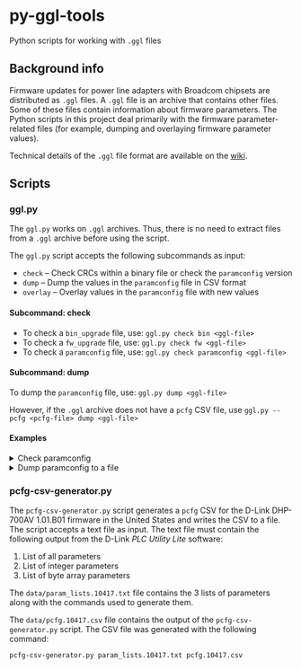 # py-ggl-tools
Python scripts for working with `.ggl` files

## Background info
Firmware updates for power line adapters with Broadcom chipsets are distributed as `.ggl` files.
A `.ggl` file is an archive that contains other files.
Some of these files contain information about firmware parameters.
The Python scripts in this project deal primarily with the firmware parameter-related files (for example, dumping and overlaying firmware parameter values).

Technical details of the `.ggl` file format are available on the [wiki](https://github.com/serock/py-ggl-tools/wiki).

## Scripts

### ggl.py

The `ggl.py` works on `.ggl` archives.
Thus, there is no need to extract files from a `.ggl` archive before using the script.

The `ggl.py` script accepts the following subcommands as input:

* `check` &ndash; Check CRCs within a binary file or check the `paramconfig` version
* `dump` &ndash; Dump the values in the `paramconfig` file in CSV format
* `overlay` &ndash; Overlay values in the `paramconfig` file with new values

#### Subcommand: check

* To check a `bin_upgrade` file, use: `ggl.py check bin <ggl-file>`
* To check a `fw_upgrade` file, use: `ggl.py check fw <ggl-file>`
* To check a `paramconfig` file, use: `ggl.py check paramconfig <ggl-file>`

#### Subcommand: dump

To dump the `paramconfig` file, use: `ggl.py dump <ggl-file>`

However, if the `.ggl` archive does not have a `pcfg` CSV file, use `ggl.py --pcfg <pcfg-file> dump <ggl-file>`

#### Examples

<details>
  <summary>Check paramconfig</summary>

```
ggl.py check paramconfig DHP-700AV_REVA_FW101b01_duna_.ggl
```

```
File: paramconfig.10417.BCM_CFG2.bin

Calculated Header CRC: 0xbaa94faa
Embedded Header CRC:  0xbaa94faa (good)

Calculated Image CRC: 0xb048ce1a
Embedded Image CRC:  0xb048ce1a (good)

Calculated Image Length: 2752
Embedded Image Length:  2752 (good)

ParamConfig Version: 10101
```

</details>

<details>
  <summary>Dump paramconfig to a file</summary>

```
ggl.py dump --pcfg pcfg.10417.csv --out paramconfig_values.10417.csv DHP-700AV_REVA_FW101b01_duna_.ggl
```

</details>

### pcfg-csv-generator.py

The `pcfg-csv-generator.py` script generates a `pcfg` CSV for the D-Link DHP-700AV 1.01.B01 firmware in the United States and writes the CSV to a file.
The script accepts a text file as input. The text file must contain the following output from the D-Link *PLC Utility Lite* software:

1. List of all parameters
2. List of integer parameters
3. List of byte array parameters

The `data/param_lists.10417.txt` file contains the 3 lists of parameters along with the commands used to generate them.

The `data/pcfg.10417.csv` file contains the output of the `pcfg-csv-generator.py` script.
The CSV file was generated with the following command:

```
pcfg-csv-generator.py param_lists.10417.txt pcfg.10417.csv
```

